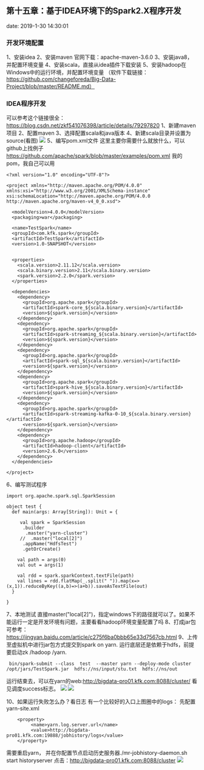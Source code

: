 ﻿## 第十五章：基于IDEA环境下的Spark2.X程序开发
date: 2019-1-30 14:30:01


### 开发环境配置
1、安装idea
2、安装maven
官网下载：apache-maven-3.6.0
3、安装java8，并配置环境变量
4、安装scala，直接从idea插件下载安装
5、安装hadoop在Windows中的运行环境，并配置环境变量
（软件下载链接：https://github.com/changeforeda/Big-Data-Project/blob/master/README.md）

### IDEA程序开发
可以参考这个链接很全：https://blog.csdn.net/zkf541076398/article/details/79297820
1、新建maven项目
2、配置maven
3、选择配置scala和java版本
4、新建scala目录并设置为source(看图)
![](http://ww1.sinaimg.cn/large/005BOtkIly1fzokar9bjxj30pj0dc13u.jpg)
5、编写pom.xml文件
这里主要你需要什么就放什么，可以github上找例子
https://github.com/apache/spark/blob/master/examples/pom.xml
我的pom，我自己可以用
```
<?xml version="1.0" encoding="UTF-8"?>

<project xmlns="http://maven.apache.org/POM/4.0.0" xmlns:xsi="http://www.w3.org/2001/XMLSchema-instance" xsi:schemaLocation="http://maven.apache.org/POM/4.0.0 http://maven.apache.org/maven-v4_0_0.xsd">

  <modelVersion>4.0.0</modelVersion>
  <packaging>war</packaging>

  <name>TestSpark</name>
  <groupId>com.kfk.spark</groupId>
  <artifactId>TestSpark</artifactId>
  <version>1.0-SNAPSHOT</version>


  <properties>
    <scala.version>2.11.12</scala.version>
    <scala.binary.version>2.11</scala.binary.version>
    <spark.version>2.2.0</spark.version>
  </properties>

  <dependencies>
    <dependency>
      <groupId>org.apache.spark</groupId>
      <artifactId>spark-core_${scala.binary.version}</artifactId>
      <version>${spark.version}</version>
    </dependency>
    <dependency>
      <groupId>org.apache.spark</groupId>
      <artifactId>spark-streaming_${scala.binary.version}</artifactId>
      <version>${spark.version}</version>
    </dependency>
    <dependency>
      <groupId>org.apache.spark</groupId>
      <artifactId>spark-sql_${scala.binary.version}</artifactId>
      <version>${spark.version}</version>
    </dependency>
    <dependency>
      <groupId>org.apache.spark</groupId>
      <artifactId>spark-hive_${scala.binary.version}</artifactId>
      <version>${spark.version}</version>
    </dependency>
    <dependency>
      <groupId>org.apache.spark</groupId>
      <artifactId>spark-streaming-kafka-0-10_${scala.binary.version}</artifactId>
      <version>${spark.version}</version>
    </dependency>
    <dependency>
      <groupId>org.apache.hadoop</groupId>
      <artifactId>hadoop-client</artifactId>
      <version>2.6.0</version>
    </dependency>
  </dependencies>

</project>

```
6、编写测试程序
```
import org.apache.spark.sql.SparkSession

object test {
  def main(args: Array[String]): Unit = {

     val spark = SparkSession
      .builder
       .master("yarn-cluster")
     //  .master("local[2]")
      .appName("HdfsTest")
      .getOrCreate()

    val path = args(0)
    val out = args(1)

    val rdd = spark.sparkContext.textFile(path)
    val lines = rdd.flatMap(_.split(" ")).map(x=>(x,1)).reduceByKey((a,b)=>(a+b)).saveAsTextFile(out)
  }

}
```
7、本地测试
直接master("local[2]")，指定windows下的路径就可以了。如果不能运行一定是开发环境有问题，主要看看hadoop环境变量配置了吗
8、打成jar包
可参考：https://jingyan.baidu.com/article/c275f6ba0bbb65e33d7567cb.html
9、上传至虚拟机中进行jar包方式提交到spark on yarn.
运行底层还是依赖于hdfs，前提要启动zk /hadoop /yarn.
```
 bin/spark-submit --class  test  --master yarn --deploy-mode cluster /opt/jars/TestSpark.jar  hdfs://ns/input/stu.txt  hdfs://ns/out
```
运行结束去，可以在yarn的web:http://bigdata-pro01.kfk.com:8088/cluster/
看见调度success标志。
![](http://ww1.sinaimg.cn/large/005BOtkIly1fzol6uy6oaj30of09hjsa.jpg)
![](http://ww1.sinaimg.cn/large/005BOtkIly1fzom68klrwj315f0l23zq.jpg)

10、如果运行失败怎么办？看日志
有一个比较好的入口上图圈中的logs：
先配置yarn-site.xml
```
	<property>
         <name>yarn.log.server.url</name>
         <value>http://bigdata-pro01.kfk.com:19888/jobhistory/logs</value>
	</property>
```
需要重启yarn，
并在你配置节点启动历史服务器./mr-jobhistory-daemon.sh start historyserver
点击：http://bigdata-pro01.kfk.com:8088/cluster
![](http://ww1.sinaimg.cn/large/005BOtkIly1fzom51hwo5j30pa0npaci.jpg)
